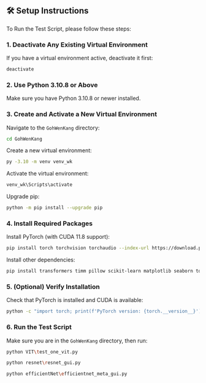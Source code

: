 ## 🛠️ Setup Instructions

To Run the Test Script, please follow these steps:

### 1. Deactivate Any Existing Virtual Environment

If you have a virtual environment active, deactivate it first:
```bash
deactivate
```

### 2. Use Python 3.10.8 or Above

Make sure you have Python 3.10.8 or newer installed.

### 3. Create and Activate a New Virtual Environment

Navigate to the `GohWenKang` directory:
```bash
cd GohWenKang
```

Create a new virtual environment:
```bash
py -3.10 -m venv venv_wk
```

Activate the virtual environment:
```bash
venv_wk\Scripts\activate
```

Upgrade pip:
```bash
python -m pip install --upgrade pip
```

### 4. Install Required Packages

Install PyTorch (with CUDA 11.8 support):
```bash
pip install torch torchvision torchaudio --index-url https://download.pytorch.org/whl/cu118
```

Install other dependencies:
```bash
pip install transformers timm pillow scikit-learn matplotlib seaborn tqdm opencv-python numpy pandas
```

### 5. (Optional) Verify Installation

Check that PyTorch is installed and CUDA is available:
```bash
python -c "import torch; print(f'PyTorch version: {torch.__version__}'); print(f'CUDA available: {torch.cuda.is_available()}')"
```

### 6. Run the Test Script

Make sure you are in the `GohWenKang` directory, then run:
```bash
python VIT\test_one_vit.py

python resnet\resnet_gui.py

python efficientNet\efficientnet_meta_gui.py
```